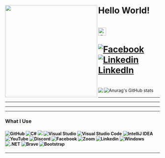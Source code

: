 <h1> <img align="left" src="https://media.giphy.com/media/26AHqZycSplGWWPAI/giphy.gif" width="300" height="300" />Hello World!
  <h1>          <a href="mailto:julienjelev2@gmail.com">
    <img align="botton" alt="Shubhamdeep Jha | Gmail" width="26px" src="https://github.com/TheDudeThatCode/TheDudeThatCode/blob/master/Assets/Gmail.svg" />
  </a> 
    
 [![Facebook](https://img.shields.io/badge/Facebook-%231877F2.svg?style)](https://www.facebook.com/julien.jelev.5)  
 [![Linkedin](https://i.stack.imgur.com/gVE0j.png) LinkedIn](https://www.linkedin.com/in/julien-jelev-0ba1a521a)

  <h2>
<h1>  </h1> 
   
   
 ![Anurag's GitHub stats](https://github-readme-stats.vercel.app/api?username=jelev123&show_icons=true&theme=tokyonight) 
<a href="https://github.com/jelev123/jelev123">
  <img align="left" src="https://github-readme-stats.vercel.app/api/top-langs/?username=jelev123&hide=c%2B%2B,c,matlab,assembly&title_color=6aa6f8&text_color=8a919a&icon_color=6aa6f8&bg_color=22272e"  />
</a>
 
<hr/>
<hr/>
 
<hr/>
<hr/>

<h3> What I Use </h3>
  <h4> <img alt="GitHub" src="https://img.shields.io/badge/github-%23121011.svg?style=for-the-badge&logo=github&logoColor=white"/> 
 <img alt="C#" src="https://img.shields.io/badge/c%23-%23239120.svg?style=for-the-badge&logo=c-sharp&logoColor=white"/> <img alr="Microsoft" src="https://img.shields.io/badge/Microsoft-0078D4?style=for-the-badge&logo=microsoft&logoColor=white" /> <img alt="Visual Studio" src="https://img.shields.io/badge/VisualStudio-5C2D91.svg?style=for-the-badge&logo=visual-studio&logoColor=white"/> <img alt="Visual Studio Code" src="https://img.shields.io/badge/VisualStudioCode-0078d7.svg?style=for-the-badge&logo=visual-studio-code&logoColor=white"/> <img alt="IntelliJ IDEA" src="https://img.shields.io/badge/IntelliJIDEA-000000.svg?style=for-the-badge&logo=intellij-idea&logoColor=white"/> 
  <img alt="YouTube" src="https://img.shields.io/badge/-%23FF0000.svg?style=for-the-badge&logo=YouTube&logoColor=white"/> 
  <img alt="Discord" src="https://img.shields.io/badge/-%237289DA.svg?style=for-the-badge&logo=discord&logoColor=white"/> 
  <img alt="Facebook" src="https://img.shields.io/badge/Facebook-%231877F2.svg?style=for-the-badge&logo=Facebook&logoColor=white"/> 
  <img alt="Zoom" src="https://img.shields.io/badge/Zoom-2D8CFF?style=for-the-badge&logo=zoom&logoColor=white"/> 
  <img alt="Linkedin" src="https://img.shields.io/badge/LinkedIn-0077B5?style=for-the-badge&logo=linkedin&logoColor=white"/> 
  <img alt="Windows" src="https://img.shields.io/badge/Windows-0078D6?style=for-the-badge&logo=windows&logoColor=white"/>
  <img alt=".NET" src="https://img.shields.io/badge/.NET-5C2D91?style=for-the-badge&logo=.net&logoColor=white"/>
  <img alt="Brave" src="https://img.shields.io/badge/Brave-FF1B2D?style=for-the-badge&logo=Brave&logoColor=white"/>
  <img alt="Bootstrap" src="https://img.shields.io/badge/Bootstrap-563D7C?style=for-the-badge&logo=bootstrap&logoColor=white"/>  
   <h4>
   
   
  <hr/>
   
  
  
  
